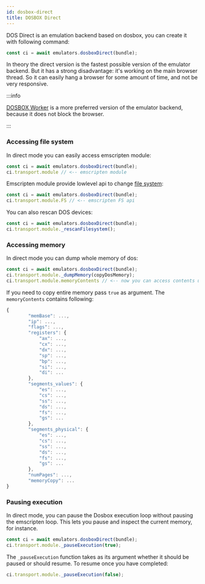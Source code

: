 ```yaml
---
id: dosbox-direct 
title: DOSBOX Direct 
---
```


DOS Direct is an emulation backend based on dosbox, you can create it with following command:

```js
const ci = await emulators.dosboxDirect(bundle);
```

In theory the direct version is the fastest possible version of the emulator backend. But it has a strong disadvantage: it's working on the main browser thread. So it can easily hang a browser for some amount of time, and not be very responsive.

:::info

[DOSBOX Worker](dosbox-worker.md) is a more preferred version of the emulator backend, because it does not block the browser.

:::

### Accessing file system

In direct mode you can easily access emscripten module:

```js
const ci = await emulators.dosboxDirect(bundle);
ci.transport.module // <-- emscripten module
```

Emscripten module provide lowlevel api to change [file system](https://emscripten.org/docs/api_reference/Filesystem-API.html):

```js
const ci = await emulators.dosboxDirect(bundle);
ci.transport.module.FS // <-- emscripten FS api
```

You can also rescan DOS devices:
```js
const ci = await emulators.dosboxDirect(bundle);
ci.transport.module._rescanFilesystem();
```

### Accessing memory

In direct mode you can dump whole memory of dos:

```js
const ci = await emulators.dosboxDirect(bundle);
ci.transport.module._dumpMemory(copyDosMemory);
ci.transport.module.memoryContents // <-- now you can access contents using this var
```

If you need to copy entire memory pass `true` as argument.
The `memoryContents` contains following:


```js
{
        "memBase": ...,
        "ip": ...,
        "flags": ...,
        "registers": {
            "ax": ...,
            "cx": ...,
            "dx": ...,
            "sp": ...,
            "bp": ...,
            "si": ...,
            "di": ...
        },
        "segments_values": {
            "es": ...,
            "cs": ...,
            "ss": ...,
            "ds": ...,
            "fs": ...,
            "gs": ...
        },
        "segments_physical": {
            "es": ...,
            "cs": ...,
            "ss": ...,
            "ds": ...,
            "fs": ...,
            "gs": ...
        },
        "numPages": ...,
        "memoryCopy": ...
}
```

### Pausing execution

In direct mode, you can pause the Dosbox execution loop without pausing the
emscripten loop.  This lets you pause and inspect the current memory, for
instance.

```js
const ci = await emulators.dosboxDirect(bundle);
ci.transport.module._pauseExecution(true);
```

The `_pauseExecution` function takes as its argument whether it should be
paused or should resume.  To resume once you have completed:

```js
ci.transport.module._pauseExecution(false);
```
